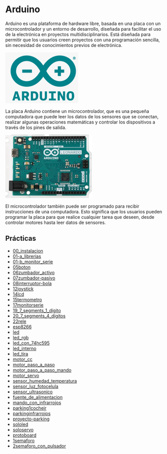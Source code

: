 # Arduino


Arduino es una plataforma de hardware libre, basada en una placa con un microcontrolador y un entorno de desarrollo, diseñada para facilitar el uso de la electrónica en proyectos multidisciplinarios. Está diseñada para permitir que los usuarios creen proyectos con una programación sencilla, sin necesidad de conocimientos previos de electrónica.

![imagen](img/2022-11-30-15-47-39.png)

La placa Arduino contiene un microcontrolador, que es una pequeña computadora que puede leer los datos de los sensores que se conectan, realizar algunas operaciones matemáticas y controlar los dispositivos a través de los pines de salida.

![imagen](img/2022-11-30-15-48-01.png)

El microcontrolador también puede ser programado para recibir instrucciones de una computadora. Esto significa que los usuarios pueden programar la placa para que realice cualquier tarea que deseen, desde controlar motores hasta leer datos de sensores.

## Prácticas

- [00_instalacion](./00._Instalacion.md)
- [01-a_librerias](./01-A._Librerias.md)
- [01-b_monitor_serie](./01-B._Monitor_serie.md)
- [05boton](./05.Boton.md)
- [06zumbador_activo](./06.zumbador_activo.md)
- [07zumbador-pasivo](./07.zumbador-pasivo.md)
- [08interruptor-bola](./08.Interruptor-bola.md)
- [12joystick](./12.Joystick.md)
- [14lcd](./14.LCD.md)
- [15termometro](./15.Termometro.md)
- [17monitorserie](./17.Monitorserie.md)
- [19_7_segments_1_dígito](./19._7_segments_(1_dígito).md)
- [20_7_segments_4_dígitos](./20._7_segments_(4_dígitos).md)
- [22rele](./22.Rele.md)
- [esp8266](./ESP8266/esp8266.md)
- [led](./LED.md)
- [led_rgb](./LED_RGB.md)
- [led_con_74hc595](./LED_con_74HC595.md)
- [led_interno](./LED_interno.md)
- [led_tira](./LED_tira.md)
- [motor_cc](./Motor_CC.md)
- [motor_paso_a_paso](./Motor_paso_a_paso.md)
- [motor_paso_a_paso_mando](./Motor_paso_a_paso_mando.md)
- [motor_servo](./Motor_servo.md)
- [sensor_humedad_temperatura](./Sensor_humedad_temperatura.md)
- [sensor_luz_fotocelula](./Sensor_luz_(fotocelula).md)
- [sensor_ultrasonico](./Sensor_ultrasonico.md)
- [fuente_de_alimentacion](./fuente_de_alimentacion.md)
- [mando_con_infrarrojos](./mando_con_infrarrojos.md)
- [parking1cocheir](./parking/parking1cocheIR.md)
- [parkinginfrarrojos](./parking/parkinginfrarrojos.md)
- [proyecto-parking](./parking/proyecto-parking.md)
- [sololed](./parking/soloLED.md)
- [soloservo](./parking/soloServo.md)
- [protoboard](./protoboard.md)
- [1semaforo](./semaforo/1.semaforo.md)
- [2semaforo_con_pulsador](./semaforo/2.semaforo_con_pulsador.md)